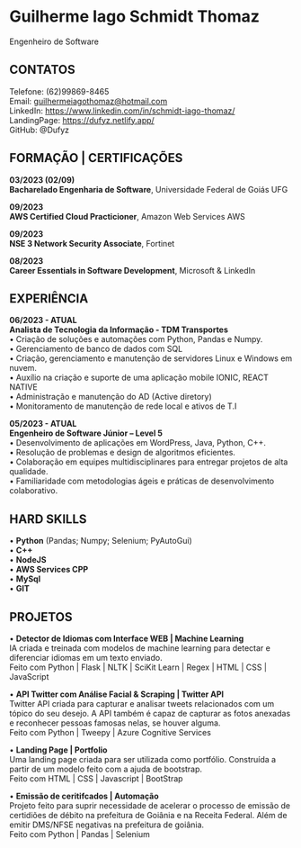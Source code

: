 # Guilherme Iago Schmidt Thomaz
Engenheiro de Software


## CONTATOS

Telefone: (62)99869-8465 	<br>
Email: guilhermeiagothomaz@hotmail.com 	<br>
LinkedIn: https://www.linkedin.com/in/schmidt-iago-thomaz/     
LandingPage: https://dufyz.netlify.app/ <br>
GitHub: @Dufyz <br>      

## FORMAÇÃO | CERTIFICAÇÕES
 
<b>03/2023 (02/09)</b> <br>
<b>Bacharelado Engenharia de Software</b>, Universidade Federal de Goiás UFG 

<b>09/2023</b> <br>
<b>AWS Certified Cloud Practicioner</b>, Amazon Web Services AWS

<b>09/2023</b> <br>
<b>NSE 3 Network Security Associate</b>, Fortinet

<b>08/2023</b> <br>
<b>Career Essentials in Software Development</b>, Microsoft & LinkedIn


## EXPERIÊNCIA
 
<b>06/2023 - ATUAL</b> <br>
<b> Analista de Tecnologia da Informação - TDM Transportes</b> <br>
•	Criação de soluções e automações com Python, Pandas e Numpy. <br>
•	Gerenciamento de banco de dados com SQL <br>
•	Criação, gerenciamento e manutenção de servidores Linux e Windows em nuvem. <br>
•	Auxílio na criação e suporte de uma aplicação mobile IONIC, REACT NATIVE <br>
•	Administração e manutenção do AD (Active diretory) <br>
•	Monitoramento de manutenção de rede local e ativos de T.I  <br>

<b>05/2023 - ATUAL</b> <br>
<b>Engenheiro de Software Júnior – Level 5</b> <br>
•	Desenvolvimento de aplicações em WordPress, Java, Python, C++.  <br>
•	Resolução de problemas e design de algoritmos eficientes.  <br>
•	Colaboração em equipes multidisciplinares para entregar projetos de alta qualidade.  <br>
•	Familiaridade com metodologias ágeis e práticas de desenvolvimento colaborativo.  <br>


## HARD SKILLS
 
•	<b>Python</b> (Pandas; Numpy; Selenium; PyAutoGui) <br>
•	<b>C++</b> <br>
•	<b>NodeJS</b> <br>
•	<b>AWS Services CPP</b> <br>
•	<b>MySql</b> <br>
•	<b>GIT</b> <br>


## PROJETOS
 
•	<b> Detector de Idiomas com Interface WEB  | Machine Learning </b><br>
IA criada e treinada com modelos de machine learning para detectar e diferenciar idiomas em um texto enviado. <br>
Feito com Python | Flask | NLTK | SciKit Learn | Regex | HTML | CSS | JavaScript <br>


•	<b> API Twitter com Análise Facial  & Scraping | Twitter API </b><br>
Twitter API criada para capturar e analisar tweets relacionados com um tópico do seu desejo. A API também é capaz de capturar as fotos anexadas e reconhecer pessoas famosas nelas, se houver alguma. <br>
Feito com Python | Tweepy | Azure Cognitive Services <br>


•	<b> Landing Page | Portfolio </b><br>
Uma landing page criada para ser utilizada como portfólio. Construída a partir de um modelo feito com a ajuda de bootstrap. <br>
Feito com HTML | CSS | Javascript | BootStrap <br>


• <b>	Emissão de ceritifcados | Automação </b><br>
Projeto feito para suprir necessidade de acelerar o processo de emissão de certidiões de débito na prefeitura de Goiânia e na Receita Federal. Além de emitir DMS/NFSE negativas na prefeitura de goiânia. <br>
Feito com Python | Pandas | Selenium <br>



